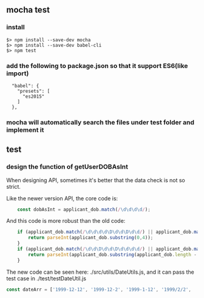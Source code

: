 
## mocha test

### install  
```
$> npm install --save-dev mocha
$> npm install --save-dev babel-cli
$> npm test    
```

### add the following to package.json so that it support ES6(like import)  

```
  "babel": {
    "presets": [
      "es2015"
    ]
  },
```

### mocha will automatically search the files under test folder and implement it    


## test  

### design the function of getUserDOBAsInt   

When designing API, sometimes it's better that the data check is not so strict.

Like the newer version API, the core code is:
```js
    const dobAsInt = applicant_dob.match(/\d\d\d\d/);
```

And this code is more robust than the old code:
```js
    if (applicant_dob.match(/\d\d\d\d\D\d\d\D\d\d/) || applicant_dob.match(/\d\d\d\d\D\d\D\d/) || applicant_dob.match(/\d\d\d\d\D\d\D\d\d/) || applicant_dob.match(/\d\d\d\d\D\d\d\D\d/)) {
        return parseInt(applicant_dob.substring(0,4));
    }
    if (applicant_dob.match(/\d\d\D\d\d\D\d\d\d\d/) || applicant_dob.match(/\d\D\d\D\d\d\d\d/) || applicant_dob.match(/\d\D\d\d\D\d\d\d\d/) || applicant_dob.match(/\d\d\D\d\D\d\d\d\d/) ) {
        return parseInt(applicant_dob.substring(applicant_dob.length - 4, applicant_dob.length));
    }
```

The new code can be seen here: ./src/utils/DateUtils.js, and it can pass the test case in ./test/testDateUtil.js

```js
const dateArr = ['1999-12-12', '1999-12-2', '1999-1-12', '1999/2/2',  '12-12-1999', '12-2-1999', '1-12-1999', '1-1-1999', '12-12-199', 'xy-cd-aabb'];

```


